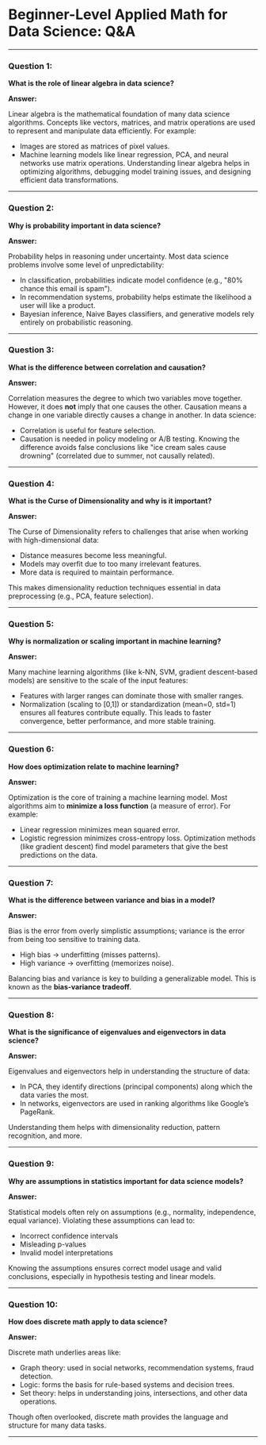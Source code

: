 # Beginner-Level Applied Math for Data Science: Q&A

---

### **Question 1:**
**What is the role of linear algebra in data science?**

**Answer:**

Linear algebra is the mathematical foundation of many data science algorithms. Concepts like vectors, matrices, and matrix operations are used to represent and manipulate data efficiently. For example:
- Images are stored as matrices of pixel values.
- Machine learning models like linear regression, PCA, and neural networks use matrix operations.
Understanding linear algebra helps in optimizing algorithms, debugging model training issues, and designing efficient data transformations.

---

### **Question 2:**
**Why is probability important in data science?**

**Answer:**

Probability helps in reasoning under uncertainty. Most data science problems involve some level of unpredictability:
- In classification, probabilities indicate model confidence (e.g., "80% chance this email is spam").
- In recommendation systems, probability helps estimate the likelihood a user will like a product.
- Bayesian inference, Naive Bayes classifiers, and generative models rely entirely on probabilistic reasoning.

---

### **Question 3:**
**What is the difference between correlation and causation?**

**Answer:**

Correlation measures the degree to which two variables move together. However, it does **not** imply that one causes the other. Causation means a change in one variable directly causes a change in another.
In data science:
- Correlation is useful for feature selection.
- Causation is needed in policy modeling or A/B testing.
Knowing the difference avoids false conclusions like "ice cream sales cause drowning" (correlated due to summer, not causally related).

---

### **Question 4:**
**What is the Curse of Dimensionality and why is it important?**

**Answer:**

The Curse of Dimensionality refers to challenges that arise when working with high-dimensional data:
- Distance measures become less meaningful.
- Models may overfit due to too many irrelevant features.
- More data is required to maintain performance.

This makes dimensionality reduction techniques essential in data preprocessing (e.g., PCA, feature selection).

---

### **Question 5:**
**Why is normalization or scaling important in machine learning?**

**Answer:**

Many machine learning algorithms (like k-NN, SVM, gradient descent-based models) are sensitive to the scale of the input features:
- Features with larger ranges can dominate those with smaller ranges.
- Normalization (scaling to [0,1]) or standardization (mean=0, std=1) ensures all features contribute equally.
This leads to faster convergence, better performance, and more stable training.

---

### **Question 6:**
**How does optimization relate to machine learning?**

**Answer:**

Optimization is the core of training a machine learning model. Most algorithms aim to **minimize a loss function** (a measure of error). For example:
- Linear regression minimizes mean squared error.
- Logistic regression minimizes cross-entropy loss.
Optimization methods (like gradient descent) find model parameters that give the best predictions on the data.

---

### **Question 7:**
**What is the difference between variance and bias in a model?**

**Answer:**

Bias is the error from overly simplistic assumptions; variance is the error from being too sensitive to training data.
- High bias → underfitting (misses patterns).
- High variance → overfitting (memorizes noise).

Balancing bias and variance is key to building a generalizable model. This is known as the **bias-variance tradeoff**.

---

### **Question 8:**
**What is the significance of eigenvalues and eigenvectors in data science?**

**Answer:**

Eigenvalues and eigenvectors help in understanding the structure of data:
- In PCA, they identify directions (principal components) along which the data varies the most.
- In networks, eigenvectors are used in ranking algorithms like Google’s PageRank.

Understanding them helps with dimensionality reduction, pattern recognition, and more.

---

### **Question 9:**
**Why are assumptions in statistics important for data science models?**

**Answer:**

Statistical models often rely on assumptions (e.g., normality, independence, equal variance). Violating these assumptions can lead to:
- Incorrect confidence intervals
- Misleading p-values
- Invalid model interpretations

Knowing the assumptions ensures correct model usage and valid conclusions, especially in hypothesis testing and linear models.

---

### **Question 10:**
**How does discrete math apply to data science?**

**Answer:**

Discrete math underlies areas like:
- Graph theory: used in social networks, recommendation systems, fraud detection.
- Logic: forms the basis for rule-based systems and decision trees.
- Set theory: helps in understanding joins, intersections, and other data operations.

Though often overlooked, discrete math provides the language and structure for many data tasks.

---

